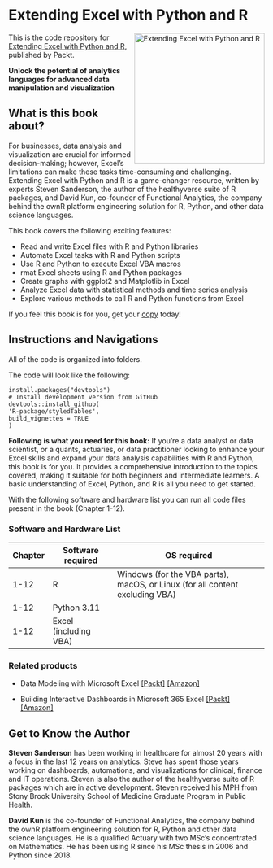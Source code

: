 # Extending Excel with Python and R

<a href="https://www.packtpub.com/product/extending-excel-with-python-and-r/9781804610695"><img src="https://m.media-amazon.com/images/I/61L8WSsuu3L._SL1360_.jpg" alt="Extending Excel with Python and R" height="256px" align="right"></a>

This is the code repository for [Extending Excel with Python and R](https://www.packtpub.com/product/extending-excel-with-python-and-r/9781804610695), published by Packt.

**Unlock the potential of analytics languages for advanced data manipulation and visualization**

## What is this book about?

For businesses, data analysis and visualization are crucial for informed decision-making; however, Excel’s limitations can make these tasks time-consuming and challenging. Extending Excel with Python and R is a game-changer resource, written by experts Steven Sanderson, the author of the healthyverse suite of R packages, and David Kun, co-founder of Functional Analytics, the company behind the ownR platform engineering solution for R, Python, and other data science languages.

This book covers the following exciting features: 
* Read and write Excel files with R and Python libraries
* Automate Excel tasks with R and Python scripts
* Use R and Python to execute Excel VBA macros
* rmat Excel sheets using R and Python packages
* Create graphs with ggplot2 and Matplotlib in Excel
* Analyze Excel data with statistical methods and time series analysis
* Explore various methods to call R and Python functions from Excel

If you feel this book is for you, get your [copy](https://www.amazon.com/Extending-Excel-Python-manipulation-visualization/dp/1804610690/ref=sr_1_1?sr=8-1) today!


## Instructions and Navigations
All of the code is organized into folders.

The code will look like the following:
```
install.packages("devtools")
# Install development version from GitHub
devtools::install_github(
'R-package/styledTables',
build_vignettes = TRUE
)
```

**Following is what you need for this book:**
If you’re a data analyst or data scientist, or a quants, actuaries, or data practitioner looking to enhance your Excel skills and expand your data analysis capabilities with R and Python, this book is for you. It provides a comprehensive introduction to the topics covered, making it suitable for both beginners and intermediate learners. A basic understanding of Excel, Python, and R is all you need to get started.

With the following software and hardware list you can run all code files present in the book (Chapter 1-12).

### Software and Hardware List

| Chapter  | Software required                                                                    | OS required                        |
| -------- | -------------------------------------------------------------------------------------| -----------------------------------|
|  	1-12	   |  R | Windows (for the VBA parts), macOS, or Linux (for all content excluding VBA) 		|
|  	1-12	   |  Python 3.11 | |
|  	1-12	   | Excel (including VBA) | |

### Related products <Other books you may enjoy>
* Data Modeling with Microsoft Excel [[Packt]](https://www.packtpub.com/product/data-modeling-with-microsoft-excel/9781803240282) [[Amazon]](https://www.amazon.com/Data-Modeling-Microsoft-Excel-comprehensive/dp/1803240288/ref=sr_1_1?sr=8-1)
  
* Building Interactive Dashboards in Microsoft 365 Excel  [[Packt]](https://www.packtpub.com/product/building-interactive-dashboards-in-microsoft-365-excel/9781803237299) [[Amazon]](https://www.amazon.com/Building-Interactive-Dashboards-Microsoft-Excel/dp/1803237295/ref=sr_1_1?sr=8-1)
  
## Get to Know the Author
**Steven Sanderson** has been working in healthcare for almost 20 years with a focus in the last 12 years on analytics. Steve has spent those years working on dashboards, automations, and visualizations for clinical, finance and IT operations. Steven is also the author of the healthyverse suite of R packages which are in active development. Steven received his MPH from Stony Brook University School of Medicine Graduate Program in Public Health.

**David Kun** is the co-founder of Functional Analytics, the company behind the ownR platform engineering solution for R, Python and other data science languages. He is a qualified Actuary with two MSc’s concentrated on Mathematics. He has been using R since his MSc thesis in 2006 and Python since 2018.

